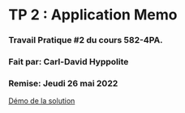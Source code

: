 # TP 2 : Application Memo
### Travail Pratique #2 du cours 582-4PA.
### Fait par: Carl-David Hyppolite
### Remise: Jeudi 26 mai 2022

[Démo de la solution](https://cdhyp-memo.web.app/)



